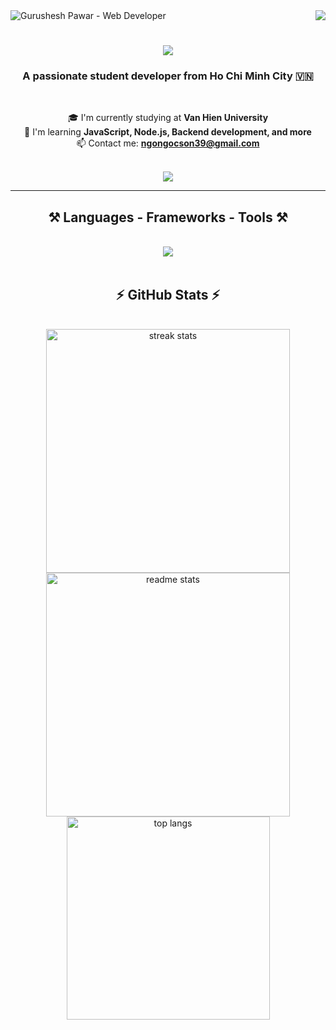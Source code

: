 <img src="https://raw.githubusercontent.com/halfrost/halfrost/master/icons/header_.png" alt="Gurushesh Pawar - Web Developer">
<img align="right" src="https://visitor-badge.laobi.icu/badge?page_id=JackSon04-dev.JackSon04-dev" />

<h1 align="center">
  <img src="https://readme-typing-svg.herokuapp.com/?font=Righteous&size=35&center=true&vCenter=true&width=500&height=70&duration=4000&lines=Hi+There!+👋;+I'm+Ngọc+Sơn!;" />
</h1>

<h3 align="center">A passionate student developer from Ho Chi Minh City 🇻🇳</h3>

<br/>

<div align="center">

🎓 I'm currently studying at **Van Hien University**  
🌱 I'm learning **JavaScript, Node.js, Backend development, and more**  
📫 Contact me: **ngongocson39@gmail.com**  

</div>

<br/>

<div align="center">
  <a href="mailto:thanhtin.vhu@gmail.com">
    <img src="https://img.shields.io/badge/Gmail-333333?style=for-the-badge&logo=gmail&logoColor=red" />
  </a>
</div>

<hr/>

<h2 align="center">⚒️ Languages - Frameworks - Tools ⚒️</h2>
<br/>
<div align="center">
  <img src="https://skillicons.dev/icons?i=html,css,javascript,java,cpp,c,mysql,git,vscode,figma" />
</div>

<br/>


<h2 align="center">⚡ GitHub Stats ⚡</h2>
<br>
<div align="center">
 <!-- Streak stats -->
<img width=390 src="https://github-readme-streak-stats.herokuapp.com/?user=JackSon04-dev&count_private=true&theme=react&border_radius=10" alt="streak stats"/>

<!-- General GitHub stats -->
<img width=390 src="https://github-readme-stats.vercel.app/api?username=JackSon04-dev&count_private=true&show_icons=true&theme=react&rank_icon=github&border_radius=10" alt="readme stats" />

<!-- Top languages -->
<img width=325 align="center" src="https://github-readme-stats.vercel.app/api/top-langs/?username=ThanhTin-be&langs_count=8&layout=compact&theme=react&border_radius=10" alt="top langs" />

</div>

<br/><br/>
